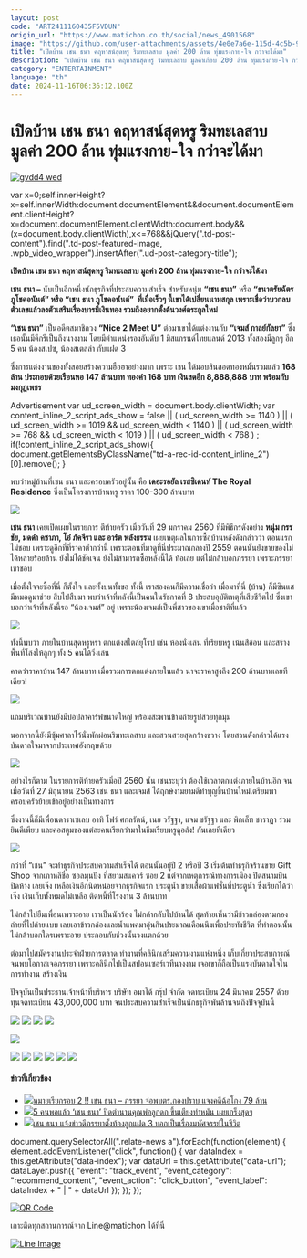 ```yaml
---
layout: post
code: "ART2411160435F5VDUN"
origin_url: "https://www.matichon.co.th/social/news_4901568"
image: "https://github.com/user-attachments/assets/4e0e7a6e-115d-4c5b-9b47-b6173199dfd5"
title: "เปิดบ้าน เชน ธนา คฤหาสน์สุดหรู ริมทะเลสาบ มูลค่า 200 ล้าน ทุ่มแรงกาย-ใจ กว่าจะได้มา"
description: "เปิดบ้าน เชน ธนา คฤหาสน์สุดหรู ริมทะเลสาบ มูลค่าเกือบ 200 ล้าน ทุ่มแรงกาย-ใจ กว่าจะได้มา เชนธนา เชน ธนา ภรรยา อมาโด้"
category: "ENTERTAINMENT"
language: "th"
date: 2024-11-16T06:36:12.100Z
---
```


# เปิดบ้าน เชน ธนา คฤหาสน์สุดหรู ริมทะเลสาบ มูลค่า 200 ล้าน ทุ่มแรงกาย-ใจ กว่าจะได้มา

[![](https://www.matichon.co.th/wp-content/uploads/2024/11/gvdd4-wed.jpg "gvdd4 wed")](https://www.matichon.co.th/wp-content/uploads/2024/11/gvdd4-wed.jpg)

var x=0;self.innerHeight?x=self.innerWidth:document.documentElement&&document.documentElement.clientHeight?x=document.documentElement.clientWidth:document.body&&(x=document.body.clientWidth),x<=768&&jQuery(".td-post-content").find(".td-post-featured-image, .wpb\_video\_wrapper").insertAfter(".ud-post-category-title");

**เปิดบ้าน เชน ธนา คฤหาสน์สุดหรู ริมทะเลสาบ มูลค่า 200 ล้าน ทุ่มแรงกาย-ใจ กว่าจะได้มา**

**เชน ธนา –** นับเป็นอีกหนึ่งนักธุรกิจที่ประสบความสำเร็จ สำหรับหนุ่ม **“เชน ธนา”** หรือ **“ธนาตรัยฉัตร ภูโชคอนันต์” หรือ “เชน ธนา ภูโชคอนันต์”  ที่เมื่อเร็วๆ นี้เขาได้เปลี่ยนนามสกุล เพราะเชื่อว่าบวกลบตัวเลขแล้วลงตัวเสริมเรื่องบารมีเงินทอง รวมถึงอยากตั้งต้นวงศ์ตระกูลใหม่**

**“เชน ธนา”** เป็นอดีตสมาชิกวง **“Nice 2 Meet U”** ต่อมาเขาได้แต่งงานกับ **“เจมส์ กาลย์กัลยา”** ซึ่งเธอนั้นมีดีกรีเป็นถึงนางงาม โดยมีตำแหน่งรองอันดับ 1 มิสแกรนด์ไทยแลนด์ 2013 ทั้งสองมีลูกๆ อีก 5 คน น้องสเปซ, น้องสเตลล่า กับแฝด 3

ซึ่งการแต่งงานของทั้งสอยสร้างความฮือฮาอย่างมาก เพราะ เชน ได้มอบสินสอดทองหมั้นรวมแล้ว **168 ล้าน ประกอบด้วยเรือนหอ 147 ล้านบาท ทองคำ 168 บาท เงินสดอีก 8,888,888 บาท พร้อมกับมงกุฎเพชร**

Advertisement var ud\_screen\_width = document.body.clientWidth; var content\_inline\_2\_script\_ads\_show = false || ( ud\_screen\_width >= 1140 ) || ( ud\_screen\_width >= 1019 && ud\_screen\_width < 1140 ) || ( ud\_screen\_width >= 768 && ud\_screen\_width < 1019 ) || ( ud\_screen\_width < 768 ) ; if(!content\_inline\_2\_script\_ads\_show){ document.getElementsByClassName("td-a-rec-id-content\_inline\_2")\[0\].remove(); }

พบว่าหมู่บ้านที่เชน ธนา และครอบครัวอยู่นั้น คือ **เดอะรอยัล เรสซิเดนท์ The Royal Residence** ซึ่งเป็นโครงการบ้านหรู ราคา 100-300 ล้านบาท

![](https://www.matichon.co.th/wp-content/uploads/2024/11/1731727722898.jpg)

**เชน ธนา** เคยเปิดเผยในรายการ ตีท้ายครัว เมื่อวันที่ 29 มกราคม 2560 ที่มีพิธีกรดังอย่าง **หนุ่ม กรรชัย, มดดำ คชาภา, โอ๋ ภัคจีรา และ อาร์ต พลังธรรม** เผยเหตุผลในการซื้อบ้านหลังดังกล่าวว่า ตอนแรกไม่ชอบ เพราะดูอีกที่ที่ราคาต่ำกว่านี้ เพราะตอนที่มาดูที่นี่ประมาณกลางปี 2559 ตอนนั้นยังขายของไม่ได้หลายร้อยล้าน ยังไม่ได้ชัดเจน ยังไม่สามารถซื้อหลังนี้ได้ ท้อเลย แต่ไม่กล้าบอกภรรยา เพราะภรรยาเขาชอบ

เมื่อตั้งใจจะซื้อที่นี่ ก็ตั้งใจ และทั้งบนทั้งขอ ทั้งนี้ เราสองคนก็มีความเชื่อว่า เมื่อมาที่นี่ (บ้าน) ก็มีซินแส มีหมอดูมาช่วย สืบไปสืบมา พบว่าเจ้าที่หลังนี้เป็นคนในรัชกาลที่ 8 ประสบอุบัติเหตุที่เสียชีวิตไป ซึ่งเขาบอกว่าเจ้าที่หลังนี้รอ “น้องเจมส์” อยู่ เพราะน้องเจมส์เป็นพี่สาวของเขาเมื่อชาติที่แล้ว

![](https://www.matichon.co.th/wp-content/uploads/2024/11/1731729248657.jpg)

ทั้งนี้พบว่า ภายในบ้านสุดหรูหรา ตกแต่งสไตล์ยุโรป เช่น ห้องนั่งเล่น ที่เรียบหรู เน้นสีอ่อน และสร้างพื้นที่โล่งให้ลูกๆ ทั้ง 5 คนได้วิ่งเล่น

คาดว่าราคาบ้าน 147 ล้านบาท เมื่อรวมการตกแต่งภายในแล้ว น่าจะราคาสูงถึง 200 ล้านบาทเลยทีเดียว!

![](https://www.matichon.co.th/wp-content/uploads/2024/11/Snapinsta.app_213809169_796803997689515_3631528037784318855_n_1080.jpg)

แถมบริเวณบ้านยังมีบ่อปลาคาร์ฟขนาดใหญ่ พร้อมสะพานข้ามถ่ายรูปสวยทุกมุม

นอกจากนี้ยังมีซุ้มศาลาไว้นั่งพักผ่อนริมทะเลสาบ และสวนสวยสุดกว้างขวาง โดยสวนดังกล่าวได้แรงบันดาลใจมาจากประเทศอังกฤษด้วย

![](https://www.matichon.co.th/wp-content/uploads/2024/11/S__13672467.jpg)

อย่างไรก็ตาม ในรายการตีท้ายครัวเมื่อปี 2560 นั้น เชนระบุว่า ต้องใช้เวลาตกแต่งภายในบ้านอีก จนเมื่อวันที่ 27 มิถุนายน 2563 เชน ธนา และเจมส์ ได้ฤกษ์งามยามดีทำบุญขึ้นบ้านใหม่เตรียมพาครอบครัวย้ายเข้าอยู่อย่างเป็นทางการ

ซึ่งงานนี้ก็มีเพื่อนดาราเซเลบ อาทิ โฟร์ ศกลรัตน์, เนย วรัฐฐา, แจม ชรัฐฐา และ พิกเล็ท ชาราฎา ร่วมยินดีเพียบ และคอสตูมของแต่ละคนเรียกว่ามาในธีมเรียบหรูดูอลัง! กันเลยทีเดียว

![](https://www.matichon.co.th/wp-content/uploads/2024/11/S__13672488.jpg)

กว่าที่ “เชน” จะทำธุรกิจประสบความสำเร็จได้ ตอนนั้นอยู่ปี 2 หรือปี 3 เริ่มต้นทำธรุกิจร้านขาย Gift Shop จากเกาหลีชื่อ ซอลมุนปัง ที่สยามสแควร์ ซอย 2 แต่จากเหตุการณ์ทางการเมือง ปิดสนามบิน ปิดห้าง เลยเจ๊ง เหลือเงินอีกนิดหน่อยจากธุรกิจแรก ประตูน้ำ ขายเสื้อผ้าแฟชั่นที่ประตูน้ำ ซึ่งเรียกได้ว่าเจ๊ง เงินเก็บทั้งหมดไม่เหลือ ติดหนี้ที่โรงงาน 3 ล้านบาท

ไม่กล้าไปยืมเพื่อนเพราะอาย เราเป็นนักร้อง ไม่กล้ากลับไปบ้านได้ สุดท้ายเห็นว่ามีข้าวกล่องตามกองถ่ายที่ไปถ่ายแบบ เลยเอาข้าวกล่องและน้ำแพคมาอุ่นกินประมาณเดือนนึงเพื่อประทังชีวิต ที่ทำตอนนั้นไม่กล้าบอกใครเพราะอาย ประกอบกับช่วงนั้นวงแตกด้วย

ต่อมาไปสมัครงานประจำฝ่ายการตลาด ทำงานที่คลินิกเสริมความงามแห่งหนึ่ง เก็บเกี่ยวประสบการณ์จนพบโอกาสเจอภรรยา เพราะคลินิกไปเป็นสปอนเซอร์เวทีนางงาม เจอเขาก็ถือเป็นแรงบันดาลใจในการทำงาน สร้างเงิน

ปัจจุบันเป็นประธานเจ้าหน้าที่บริหาร บริษัท อมาโด้ กรุ๊ป จำกัด จดทะเบียน 24 มีนาคม 2557 ด้วยทุนจดทะเบียน 43,000,000 บาท จนประสบความสำเร็จเป็นนักธรุกิจพันล้านจนถึงปัจจุบันนี้

![](https://www.matichon.co.th/wp-content/uploads/2024/11/86b2b58ac9a6ac0c6b3e566a51c77a7b_1570521672.jpg) ![](https://www.matichon.co.th/wp-content/uploads/2024/11/0386ae9672187d28662aaa81b3a72a27_1570521661.jpg) ![](https://www.matichon.co.th/wp-content/uploads/2024/11/bf9599edefdc44ed320160624da44e8e_1570521673.jpg) ![](https://www.matichon.co.th/wp-content/uploads/2024/11/S__13672464.jpg)

![](https://www.matichon.co.th/wp-content/uploads/2024/11/2452.jpg)

![](https://www.matichon.co.th/wp-content/uploads/2024/11/Snapinsta.app_245057406_427469002129194_4249907035030146387_n_1080.jpg) ![](https://www.matichon.co.th/wp-content/uploads/2024/11/Snapinsta.app_270412319_1993931040779835_983613054861126860_n_1080.jpg) ![](https://www.matichon.co.th/wp-content/uploads/2024/11/Snapinsta.app_346076695_132657809809284_7984925985477322790_n_1080.jpg) ![](https://www.matichon.co.th/wp-content/uploads/2024/11/Snapinsta.app_375947301_18386141527035820_3392950918189664714_n_1080.jpg) ![](https://www.matichon.co.th/wp-content/uploads/2024/11/Snapinsta.app_394341653_324052590362049_2001012587045274445_n_1080.jpg) ![](https://www.matichon.co.th/wp-content/uploads/2024/11/Snapinsta.app_429546999_18417311431035820_3824020536102553313_n_1080.jpg)

#### ข่าวที่เกี่ยวข้อง

*   [![](https://www.matichon.co.th/wp-content/uploads/2024/11/เชนธนา584.jpg)หมายเรียกรอบ 2 !! เชน ธนา – ภรรยา จ่อพบตร.กองปราบ แจงคดีฉ้อโกง 79 ล้าน](https://www.matichon.co.th/local/crime/news_4900428)
*   [![](https://www.matichon.co.th/wp-content/uploads/2023/07/5คนพอแล้ว2454.jpg)5 คนพอแล้ว ‘เชน ธนา’ ปิดตำนานคุณพ่อลูกดก ขึ้นเตียงทำหมัน เผยเกร็งสุดๆ](https://www.matichon.co.th/entertainment/news_4073964)
*   [![](https://www.matichon.co.th/wp-content/uploads/2022/10/ww10.03.28.png)เชน ธนา แจ้งข่าวดีภรรยาตั้งท้องลูกแฝด 3 บอกเป็นเรื่องมหัศจรรย์ในชีวิต](https://www.matichon.co.th/entertainment/news_3596256)

document.querySelectorAll(".relate-news a").forEach(function(element) { element.addEventListener("click", function() { var dataIndex = this.getAttribute("data-index"); var dataUrl = this.getAttribute("data-url"); dataLayer.push({ "event": "track\_event", "event\_category": "recommend\_content", "event\_action": "click\_button", "event\_label": dataIndex + " | " + dataUrl }); }); });

[![QR Code](https://www.matichon.co.th/wp-content/uploads/2023/07/wob1371z.jpg)](https://lin.ee/ht0nDxX)

เกาะติดทุกสถานการณ์จาก Line@matichon ได้ที่นี่

[![Line Image](https://www.matichon.co.th/wp-content/uploads/2023/07/th.png)](https://lin.ee/ht0nDxX)